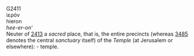 <body>
  <p>G2411<br>  ἱερόν  <br> hieron  <br><i>hee-er-on‘ </i><br>Neuter of <a href="g2413.htm">2413</a>  a <i>sacred</i> place, that is, the entire precincts (whereas <a href="g3485.htm">3485</a> denotes the central <i>sanctuary</i> itself) of the <i>Temple</i> (at Jerusalem or elsewhere): - temple.<br></p>
 </body>